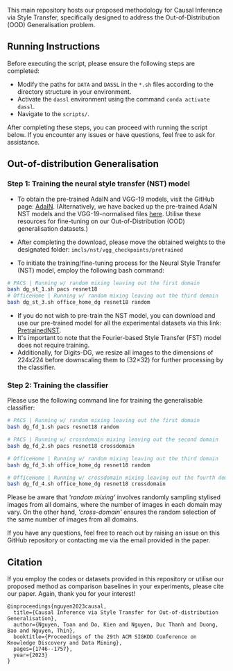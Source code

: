 This main repository hosts our proposed methodology for Causal Inference via Style Transfer, specifically designed to address the Out-of-Distribution (OOD) Generalisation problem.

## Running Instructions
Before executing the script, please ensure the following steps are completed:

- Modify the paths for `DATA` and `DASSL` in the `*.sh` files according to the directory structure in your environment.
- Activate the `dassl` environment using the command `conda activate dassl`.
- Navigate to the `scripts/`.

After completing these steps, you can proceed with running the script below. If you encounter any issues or have questions, feel free to ask for assistance.

## Out-of-distribution Generalisation

### Step 1: Training the neural style transfer (NST) model

- To obtain the pre-trained AdaIN and VGG-19 models, visit the GitHub page: [AdaIN](https://github.com/MAlberts99/PyTorch-AdaIN-StyleTransfer).
(Alternatively, we have backed up the pre-trained AdaIN NST models and the VGG-19-normalised files [here](https://drive.google.com/drive/folders/1Fd0j4_7CxC_vhUFCkQUviE_2drsL84R4?usp=sharing). Utilise these resources for fine-tuning on our Out-of-Distribution (OOD) generalisation datasets.)

- After completing the download, please move the obtained weights to the designated folder: `imcls/nst/vgg_checkpoints/pretrained`
- To initiate the training/fine-tuning process for the Neural Style Transfer (NST) model, employ the following bash command:

```bash
# PACS | Running w/ random mixing leaving out the first domain
bash dg_st_1.sh pacs resnet18
# OfficeHome | Running w/ random mixing leaving out the third domain
bash dg_st_3.sh office_home_dg resnet18 random
```
- If you do not wish to pre-train the NST model, you can download and use our pre-trained model for all the experimental datasets via this link: [PretrainedNST](https://drive.google.com/drive/folders/124eDQlk04VC0jsQNCzMe016px5f9hcbM?usp=sharing).
- It's important to note that the Fourier-based Style Transfer (FST) model does not require training.
- Additionally, for Digits-DG, we resize all images to the dimensions of 224x224 before downscaling them to (32×32) for further processing by the classifier.
  
### Step 2: Training the classifier

Please use the following command line for training the generalisable classifier:

```bash
# PACS | Running w/ random mixing leaving out the first domain
bash dg_fd_1.sh pacs resnet18 random

# PACS | Running w/ crossdomain mixing leaving out the second domain
bash dg_fd_2.sh pacs resnet18 crossdomain

# OfficeHome | Running w/ random mixing leaving out the third domain
bash dg_fd_3.sh office_home_dg resnet18 random

# OfficeHome | Running w/ crossdomain mixing leaving out the fourth domain
bash dg_fd_4.sh office_home_dg resnet18 crossdomain
```

Please be aware that *'random mixing'* involves randomly sampling stylised images from all domains, where the number of images in each domain may vary. On the other hand, *'cross-domain'* ensures the random selection of the same number of images from all domains.

If you have any questions, feel free to reach out by raising an issue on this GitHub repository or contacting me via the email provided in the paper.

## Citation

If you employ the codes or datasets provided in this repository or utilise our proposed method as comparison baselines in your experiments, please cite our paper. Again, thank you for your interest!

```
@inproceedings{nguyen2023causal,
  title={Causal Inference via Style Transfer for Out-of-distribution Generalisation},
  author={Nguyen, Toan and Do, Kien and Nguyen, Duc Thanh and Duong, Bao and Nguyen, Thin},
  booktitle={Proceedings of the 29th ACM SIGKDD Conference on Knowledge Discovery and Data Mining},
  pages={1746--1757},
  year={2023}
}
```

